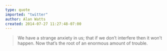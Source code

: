 ```yaml
---
type: quote
imported: "twitter"
author: Alan Watts
created: 2014-07-27 11:27:48-07:00
---
```

> We have a strange anxiety in us; that if we don’t interfere then it won’t happen. Now that’s the root of an enormous amount of trouble.
